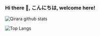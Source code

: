 ### Hi there 👋, こんにちは, welcome here!

![Qirara github stats](https://bad-apple-github-readme.vercel.app/api?show_bg=1&username=qyu4x)

![Top Langs](https://github-readme-stats.vercel.app/api/top-langs/?username=qyu4x&layout=compact)
